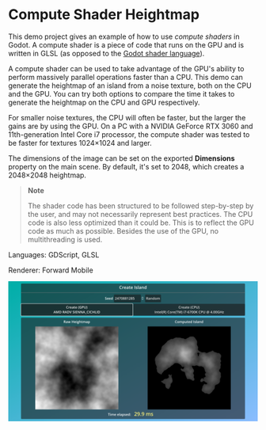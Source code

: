 # Compute Shader Heightmap

This demo project gives an example of how to use *compute shaders* in Godot.
A compute shader is a piece of code that runs on the GPU and is written in GLSL
(as opposed to the
[Godot shader language](https://docs.godotengine.org/en/latest/tutorials/shaders/shader_reference/index.html)).

A compute shader can be used to take advantage of the GPU's ability to perform
massively parallel operations faster than a CPU. This demo can generate the
heightmap of an island from a noise texture, both on the CPU and the GPU. You
can try both options to compare the time it takes to generate the heightmap on
the CPU and GPU respectively.

For smaller noise textures, the CPU will often be faster, but the larger the
gains are by using the GPU. On a PC with a NVIDIA GeForce RTX 3060 and
11th-generation Intel Core i7 processor, the compute shader was tested to be
faster for textures 1024×1024 and larger.

The dimensions of the image can be set on the exported **Dimensions** property
on the main scene. By default, it's set to 2048, which creates a 2048×2048
heightmap.

> **Note**
>
> The shader code has been structured to be followed step-by-step by the user,
> and may not necessarily represent best practices. The CPU code is also less
> optimized than it could be. This is to reflect the GPU code as much as
> possible. Besides the use of the GPU, no multithreading is used.

Languages: GDScript, GLSL

Renderer: Forward Mobile

![Compute Shader Heightmap](screenshots/compute_shader_heightmap.webp)
